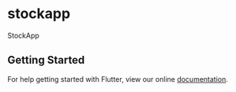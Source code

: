 # stockapp

StockApp

## Getting Started

For help getting started with Flutter, view our online
[documentation](https://flutter.io/).

